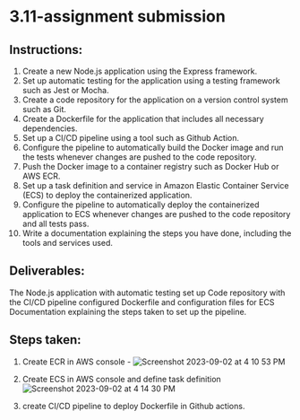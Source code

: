 # 3.11-assignment submission

## Instructions:

1. Create a new Node.js application using the Express framework.
2. Set up automatic testing for the application using a testing framework such as Jest or Mocha.
3. Create a code repository for the application on a version control system such as Git.
4. Create a Dockerfile for the application that includes all necessary dependencies.
5. Set up a CI/CD pipeline using a tool such as Github Action.
6. Configure the pipeline to automatically build the Docker image and run the tests whenever changes are pushed to the code repository.
7. Push the Docker image to a container registry such as Docker Hub or AWS ECR.
8. Set up a task definition and service in Amazon Elastic Container Service (ECS) to deploy the containerized application.
9. Configure the pipeline to automatically deploy the containerized application to ECS whenever changes are pushed to the code repository and all tests pass.
10. Write a documentation explaining the steps you have done, including the tools and services used.

## Deliverables:

The Node.js application with automatic testing set up
Code repository with the CI/CD pipeline configured
Dockerfile and configuration files for ECS
Documentation explaining the steps taken to set up the pipeline.

## Steps taken:

1. Create ECR in AWS console - 
![Screenshot 2023-09-02 at 4 10 53 PM](https://github.com/vincent8055/3.11-assignment/assets/127754761/7e8c86ab-f42f-41a2-a1aa-aad3fc265233)


2. Create ECS in AWS console and define task definition
![Screenshot 2023-09-02 at 4 14 30 PM](https://github.com/vincent8055/3.11-assignment/assets/127754761/a49bea8d-a36a-4e52-af0b-6614b24d1073)


3. create CI/CD pipeline to deploy Dockerfile in Github actions.

